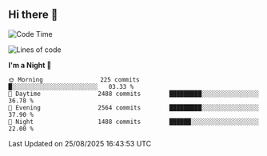 ## Hi there 👋

<!--
**Wangmerlyn/Wangmerlyn** is a ✨ _special_ ✨ repository because its `README.md` (this file) appears on your GitHub profile.

Here are some ideas to get you started:

- 🔭 I’m currently working on ...
- 🌱 I’m currently learning ...
- 👯 I’m looking to collaborate on ...
- 🤔 I’m looking for help with ...
- 💬 Ask me about ...
- 📫 How to reach me: ...
- 😄 Pronouns: ...
- ⚡ Fun fact: ...
-->
<!--START_SECTION:waka-->
![Code Time](http://img.shields.io/badge/Code%20Time-513%20hrs%2016%20mins-blue)

![Lines of code](https://img.shields.io/badge/From%20Hello%20World%20I%27ve%20Written-41.6%20million%20lines%20of%20code-blue)

**I'm a Night 🦉** 

```text
🌞 Morning                225 commits         █░░░░░░░░░░░░░░░░░░░░░░░░   03.33 % 
🌆 Daytime                2488 commits        █████████░░░░░░░░░░░░░░░░   36.78 % 
🌃 Evening                2564 commits        █████████░░░░░░░░░░░░░░░░   37.90 % 
🌙 Night                  1488 commits        ██████░░░░░░░░░░░░░░░░░░░   22.00 % 
```



 Last Updated on 25/08/2025 16:43:53 UTC
<!--END_SECTION:waka-->
